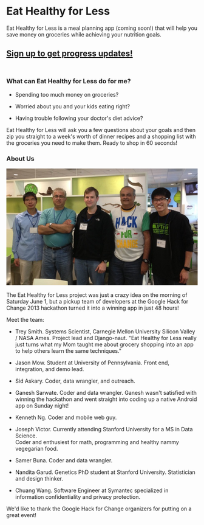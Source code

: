<link href="http://kevinburke.bitbucket.org/markdowncss/markdown.css" rel="stylesheet"></link>
<title>Eat Healthy for Less</title>

# Eat Healthy for Less

Eat Healthy for Less is a meal planning app (coming soon!) that will
help you save money on groceries while achieving your nutrition goals.

<h2 style="margin-bottom: 50px;"><a href="http://j.mp/ehfl2013">Sign up to get progress updates!</a></h2>

### What can Eat Healthy for Less do for me?

 * Spending too much money on groceries?

 * Worried about you and your kids eating right?

 * Having trouble following your doctor's diet advice?

Eat Healthy for Less will ask you a few questions about your goals and
then zip you straight to a week's worth of dinner recipes and a shopping
list with the groceries you need to make them. Ready to shop in 60
seconds!

### About Us

![The Eating Healthy for Less hackathon team](team_photo_600.jpg)

The Eat Healthy for Less project was just a crazy idea on the morning of
Saturday June 1, but a pickup team of developers at the Google Hack for
Change 2013 hackathon turned it into a winning app in just 48 hours!

Meet the team:

 * Trey Smith. Systems Scientist, Carnegie Mellon University Silicon
   Valley / NASA Ames. Project lead and Django-naut. "Eat Healthy for
   Less really just turns what my Mom taught me about grocery shopping
   into an app to help others learn the same techniques."

 * Jason Mow. Student at University of Pennsylvania. Front end,
   integration, and demo lead.

 * Sid Askary. Coder, data wrangler, and outreach.

 * Ganesh Sarwate. Coder and data wrangler. Ganesh wasn't satisfied
   with winning the hackathon and went straight into coding up a
   native Android app on Sunday night!

 * Kenneth Ng. Coder and mobile web guy.

 * Joseph Victor. Currently attending Stanford University for a MS in Data Science.  
   Coder and enthusiest for math, programming and healthy nammy vegegarian food.    

 * Samer Buna. Coder and data wrangler.

 * Nandita Garud. Genetics PhD student at Stanford
   University. Statistician and design thinker.

 * Chuang Wang. Software Engineer at Symantec specialized in information confidentiality and privacy protection.

We'd like to thank the Google Hack for Change organizers for putting on
a great event!
